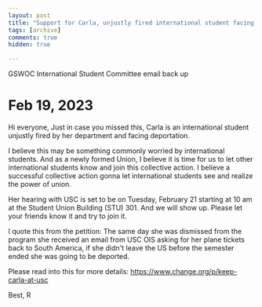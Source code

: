 ```yaml
---
layout: post
title: "Support for Carla, unjustly fired international student facing deportation"
tags: [archive]
comments: true
hidden: true

---
```

GSWOC International Student Committee email back up
# Feb 19, 2023
Hi everyone,
Just in case you missed this, Carla is an international student unjustly fired by her department and facing deportation.

I believe this may be something commonly worried by international students.
And as a newly formed Union, I believe it is time for us to let other international students know and join this collective action.
I believe a successful collective action gonna let international students see and realize the power of union.

Her hearing with USC is set to be on Tuesday, February 21 starting at 10 am at the Student Union Building (STU) 301. And we will show up.
Please let your friends know it and try to join it.

I quote this from the petition:
The same day she was dismissed from the program she received an email from USC OIS asking for her plane tickets back to South America, if she didn't leave the US before the semester ended she was going to be deported.

Please read into this for more details: https://www.change.org/p/keep-carla-at-usc

Best,
R